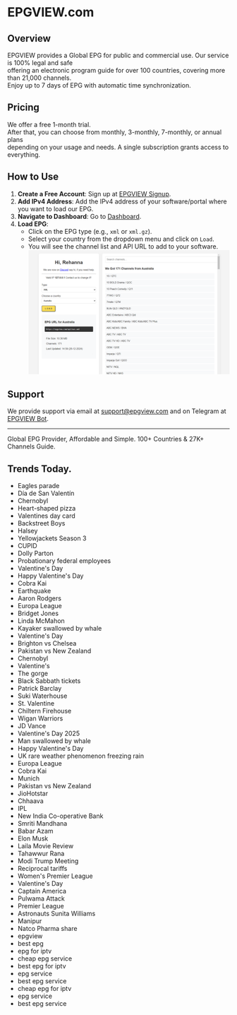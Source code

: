 # EPGVIEW.com



## Overview
EPGVIEW provides a Global EPG for public and commercial use. Our service is 100% legal and safe\
offering an electronic program guide for over 100 countries, covering more than 21,000 channels.\
Enjoy up to 7 days of EPG with automatic time synchronization.

## Pricing
We offer a free 1-month trial. \
After that, you can choose from monthly, 3-monthly, 7-monthly, or annual plans \
depending on your usage and needs. A single subscription grants access to everything.

## How to Use
1. **Create a Free Account**: Sign up at [EPGVIEW Signup](https://epgview.com/signup.php).
2. **Add IPv4 Address**: Add the IPv4 address of your software/portal where you want to load our EPG.
3. **Navigate to Dashboard**: Go to [Dashboard](https://epgview.com/dashboard.php).
4. **Load EPG**:
   - Click on the EPG type (e.g., `xml` or `xml.gz`).
   - Select your country from the dropdown menu and click on `Load`.
   - You will see the channel list and API URL to add to your software.
![EPGVIEW](img/dashboard.png)
## Support
We provide support via email at [support@epgview.com](mailto:support@epgview.com) and on Telegram at [EPGVIEW Bot](https://t.me/epgview_bot).

---

Global EPG Provider, Affordable and Simple. 100+ Countries & 27K+ Channels Guide.

## Trends Today.

- Eagles parade
- Día de San Valentín
- Chernobyl
- Heart-shaped pizza
- Valentines day card
- Backstreet Boys
- Halsey
- Yellowjackets Season 3
- CUPID
- Dolly Parton
- Probationary federal employees
- Valentine's Day
- Happy Valentine's Day
- Cobra Kai
- Earthquake
- Aaron Rodgers
- Europa League
- Bridget Jones
- Linda McMahon
- Kayaker swallowed by whale
- Valentine's Day
- Brighton vs Chelsea
- Pakistan vs New Zealand
- Chernobyl
- Valentine's
- The gorge
- Black Sabbath tickets
- Patrick Barclay
- Suki Waterhouse
- St. Valentine
- Chiltern Firehouse
- Wigan Warriors
- JD Vance
- Valentine's Day 2025
- Man swallowed by whale
- Happy Valentine's Day
- UK rare weather phenomenon freezing rain
- Europa League
- Cobra Kai
- Munich
- Pakistan vs New Zealand
- JioHotstar
- Chhaava
- IPL
- New India Co-operative Bank
- Smriti Mandhana
- Babar Azam
- Elon Musk
- Laila Movie Review
- Tahawwur Rana
- Modi Trump Meeting
- Reciprocal tariffs
- Women's Premier League
- Valentine's Day
- Captain America
- Pulwama Attack
- Premier League
- Astronauts Sunita Williams
- Manipur
- Natco Pharma share
- epgview
- best epg
- epg for iptv
- cheap epg service
- best epg for iptv
- epg service
- best epg service
- cheap epg for iptv
- epg service
- best epg service

